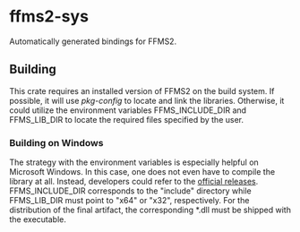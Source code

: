 # ffms2-sys
Automatically generated bindings for FFMS2.

## Building
This crate requires an installed version of FFMS2 on the build system. If possible, it will use *pkg-config* to locate and link the libraries. Otherwise, it could utilize the environment variables FFMS_INCLUDE_DIR and FFMS_LIB_DIR to locate the required files specified by the user. 

### Building on Windows
The strategy with the environment variables is especially helpful on Microsoft Windows. In this case, one does not even have to compile the library at all. Instead, developers could refer to the [official releases](https://github.com/FFMS/ffms2/releases). FFMS_INCLUDE_DIR corresponds to the "include" directory while FFMS_LIB_DIR must point to "x64" or "x32", respectively. For the distribution of the final artifact, the corresponding *.dll must be shipped with the executable.